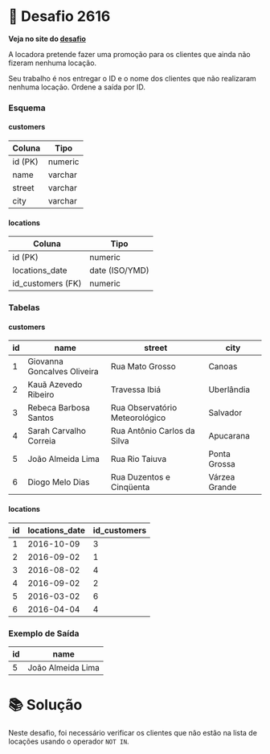 # 📖 Desafio 2616

**Veja no site do [desafio](https://www.beecrowd.com.br/judge/pt/problems/view/2616)**

A locadora pretende fazer uma promoção para os clientes que ainda não fizeram nenhuma locação.

Seu trabalho é nos entregar o ID e o nome dos clientes que não realizaram nenhuma locação. Ordene a saída por ID.

### Esquema

#### **customers**

| Coluna  | Tipo    |
| ------- | ------- |
| id (PK) | numeric |
| name    | varchar |
| street  | varchar |
| city    | varchar |

#### **locations**

| Coluna            | Tipo           |
| ----------------- | -------------- |
| id (PK)           | numeric        |
| locations_date    | date (ISO/YMD) |
| id_customers (FK) | numeric        |

### Tabelas

#### **customers**

| id  | name                        | street                         | city          |
| --- | --------------------------- | ------------------------------ | ------------- |
| 1   | Giovanna Goncalves Oliveira | Rua Mato Grosso                | Canoas        |
| 2   | Kauã Azevedo Ribeiro        | Travessa Ibiá                  | Uberlândia    |
| 3   | Rebeca Barbosa Santos       | Rua Observatório Meteorológico | Salvador      |
| 4   | Sarah Carvalho Correia      | Rua Antônio Carlos da Silva    | Apucarana     |
| 5   | João Almeida Lima           | Rua Rio Taiuva                 | Ponta Grossa  |
| 6   | Diogo Melo Dias             | Rua Duzentos e Cinqüenta       | Várzea Grande |

#### **locations**

| id  | locations_date | id_customers |
| --- | -------------- | ------------ |
| 1   | 2016-10-09     | 3            |
| 2   | 2016-09-02     | 1            |
| 3   | 2016-08-02     | 4            |
| 4   | 2016-09-02     | 2            |
| 5   | 2016-03-02     | 6            |
| 6   | 2016-04-04     | 4            |

### Exemplo de Saída

| id  | name              |
| --- | ----------------- |
| 5   | João Almeida Lima |

# 📚 Solução

Neste desafio, foi necessário verificar os clientes que não estão na lista de locações usando o operador `NOT IN`.
